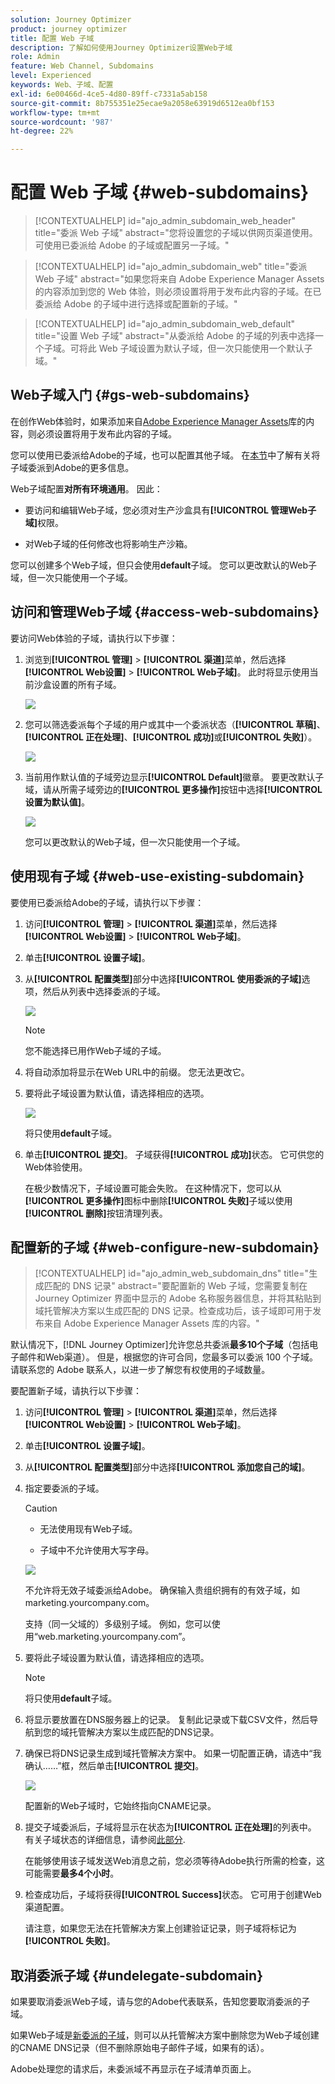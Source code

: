```yaml
---
solution: Journey Optimizer
product: journey optimizer
title: 配置 Web 子域
description: 了解如何使用Journey Optimizer设置Web子域
role: Admin
feature: Web Channel, Subdomains
level: Experienced
keywords: Web、子域、配置
exl-id: 6e00466d-4ce5-4d80-89ff-c7331a5ab158
source-git-commit: 8b755351e25ecae9a2058e63919d6512ea0bf153
workflow-type: tm+mt
source-wordcount: '987'
ht-degree: 22%

---
```


# 配置 Web 子域 {#web-subdomains}

>[!CONTEXTUALHELP]
>id="ajo_admin_subdomain_web_header"
>title="委派 Web 子域"
>abstract="您将设置您的子域以供网页渠道使用。可使用已委派给 Adobe 的子域或配置另一子域。"

>[!CONTEXTUALHELP]
>id="ajo_admin_subdomain_web"
>title="委派 Web 子域"
>abstract="如果您将来自 Adobe Experience Manager Assets 的内容添加到您的 Web 体验，则必须设置将用于发布此内容的子域。在已委派给 Adobe 的子域中进行选择或配置新的子域。"

>[!CONTEXTUALHELP]
>id="ajo_admin_subdomain_web_default"
>title="设置 Web 子域"
>abstract="从委派给 Adobe 的子域的列表中选择一个子域。可将此 Web 子域设置为默认子域，但一次只能使用一个默认子域。"

## Web子域入门 {#gs-web-subdomains}

在创作Web体验时，如果添加来自[Adobe Experience Manager Assets](../integrations/assets.md)库的内容，则必须设置将用于发布此内容的子域。

您可以使用已委派给Adobe的子域，也可以配置其他子域。 在[本节](../configuration/delegate-subdomain.md)中了解有关将子域委派到Adobe的更多信息。

Web子域配置&#x200B;**对所有环境通用**。 因此：

* 要访问和编辑Web子域，您必须对生产沙盒具有&#x200B;**[!UICONTROL 管理Web子域]**&#x200B;权限。

* 对Web子域的任何修改也将影响生产沙箱。

您可以创建多个Web子域，但只会使用&#x200B;**default**&#x200B;子域。 您可以更改默认的Web子域，但一次只能使用一个子域。

## 访问和管理Web子域 {#access-web-subdomains}

要访问Web体验的子域，请执行以下步骤：

1. 浏览到&#x200B;**[!UICONTROL 管理]** > **[!UICONTROL 渠道]**&#x200B;菜单，然后选择&#x200B;**[!UICONTROL Web设置]** > **[!UICONTROL Web子域]**。 此时将显示使用当前沙盒设置的所有子域。

   ![](assets/web-access-subdomains.png)

1. 您可以筛选委派每个子域的用户或其中一个委派状态（**[!UICONTROL 草稿]**、**[!UICONTROL 正在处理]**、**[!UICONTROL 成功]**&#x200B;或&#x200B;**[!UICONTROL 失败]**）。

   ![](assets/web-filter-subdomains.png)

1. 当前用作默认值的子域旁边显示&#x200B;**[!UICONTROL Default]**&#x200B;徽章。 要更改默认子域，请从所需子域旁边的&#x200B;**[!UICONTROL 更多操作]**&#x200B;按钮中选择&#x200B;**[!UICONTROL 设置为默认值]**。

   ![](assets/web-subdomain-default.png)

   您可以更改默认的Web子域，但一次只能使用一个子域。

## 使用现有子域 {#web-use-existing-subdomain}

要使用已委派给Adobe的子域，请执行以下步骤：

1. 访问&#x200B;**[!UICONTROL 管理]** > **[!UICONTROL 渠道]**&#x200B;菜单，然后选择&#x200B;**[!UICONTROL Web设置]** > **[!UICONTROL Web子域]**。

1. 单击&#x200B;**[!UICONTROL 设置子域]**。

1. 从&#x200B;**[!UICONTROL 配置类型]**&#x200B;部分中选择&#x200B;**[!UICONTROL 使用委派的子域]**&#x200B;选项，然后从列表中选择委派的子域。

   ![](assets/web-subdomain-details.png)

   >[!NOTE]
   >
   >您不能选择已用作Web子域的子域。

1. 将自动添加将显示在Web URL中的前缀。 您无法更改它。

1. 要将此子域设置为默认值，请选择相应的选项。

   ![](assets/web-subdomain-details-default.png)

   将只使用&#x200B;**default**&#x200B;子域。

1. 单击&#x200B;**[!UICONTROL 提交]**。 子域获得&#x200B;**[!UICONTROL 成功]**&#x200B;状态。 它可供您的Web体验使用。

   在极少数情况下，子域设置可能会失败。 在这种情况下，您可以从&#x200B;**[!UICONTROL 更多操作]**&#x200B;图标中删除&#x200B;**[!UICONTROL 失败]**&#x200B;子域以使用&#x200B;**[!UICONTROL 删除]**&#x200B;按钮清理列表。

## 配置新的子域 {#web-configure-new-subdomain}

>[!CONTEXTUALHELP]
>id="ajo_admin_web_subdomain_dns"
>title="生成匹配的 DNS 记录"
>abstract="要配置新的 Web 子域，您需要复制在 Journey Optimizer 界面中显示的 Adobe 名称服务器信息，并将其粘贴到域托管解决方案以生成匹配的 DNS 记录。检查成功后，该子域即可用于发布来自 Adobe Experience Manager Assets 库的内容。"

默认情况下，[!DNL Journey Optimizer]允许您总共委派&#x200B;**最多10个子域**（包括电子邮件和Web渠道）。 但是，根据您的许可合同，您最多可以委派 100 个子域。请联系您的 Adobe 联系人，以进一步了解您有权使用的子域数量。

要配置新子域，请执行以下步骤：

1. 访问&#x200B;**[!UICONTROL 管理]** > **[!UICONTROL 渠道]**&#x200B;菜单，然后选择&#x200B;**[!UICONTROL Web设置]** > **[!UICONTROL Web子域]**。

1. 单击&#x200B;**[!UICONTROL 设置子域]**。

1. 从&#x200B;**[!UICONTROL 配置类型]**&#x200B;部分中选择&#x200B;**[!UICONTROL 添加您自己的域]**。

1. 指定要委派的子域。

   >[!CAUTION]
   >
   >* 无法使用现有Web子域。
   >
   >* 子域中不允许使用大写字母。

   ![](assets/web-add-your-own-domain.png)

   不允许将无效子域委派给Adobe。 确保输入贵组织拥有的有效子域，如marketing.yourcompany.com。

   支持（同一父域的）多级别子域。 例如，您可以使用“web.marketing.yourcompany.com”。

1. 要将此子域设置为默认值，请选择相应的选项。

   >[!NOTE]
   >
   >将只使用&#x200B;**default**&#x200B;子域。

1. 将显示要放置在DNS服务器上的记录。 复制此记录或下载CSV文件，然后导航到您的域托管解决方案以生成匹配的DNS记录。

1. 确保已将DNS记录生成到域托管解决方案中。 如果一切配置正确，请选中“我确认……”框，然后单击&#x200B;**[!UICONTROL 提交]**。

   ![](assets/web-add-your-own-domain-confirm.png)

   配置新的Web子域时，它始终指向CNAME记录。

1. 提交子域委派后，子域将显示在状态为&#x200B;**[!UICONTROL 正在处理]**&#x200B;的列表中。 有关子域状态的详细信息，请参阅[此部分](../configuration/delegate-subdomain.md#access-delegated-subdomains).<!--Same statuses?-->

   在能够使用该子域发送Web消息之前，您必须等待Adobe执行所需的检查，这可能需要&#x200B;**最多4个小时**。

1. 检查成功后，子域将获得&#x200B;**[!UICONTROL Success]**&#x200B;状态。 它可用于创建Web渠道配置。

   请注意，如果您无法在托管解决方案上创建验证记录，则子域将标记为&#x200B;**[!UICONTROL 失败]**。

<!--
Only a subdomain with the **[!UICONTROL Success]** status can be set as default.
You cannot delete a subdomain with the **[!UICONTROL Processing]** status.
-->

## 取消委派子域 {#undelegate-subdomain}

如果要取消委派Web子域，请与您的Adobe代表联系，告知您要取消委派的子域。

<!--
1. Deactivate all the channel configurations associated with the subdomain. [Learn how](../configuration/channel-surfaces.md#deactivate-a-surface)

1. Stop the active campaigns associated with the subdomains. [Learn how](../campaigns/modify-stop-campaign.md#stop)

1. Stop the active journeys associated with the subdomains. [Learn how](../building-journeys/end-journey.md#stop-journey)-->

如果Web子域是[新委派的子域](#web-configure-new-subdomain)，则可以从托管解决方案中删除您为Web子域创建的CNAME DNS记录（但不删除原始电子邮件子域，如果有的话）。

Adobe处理您的请求后，未委派域不再显示在子域清单页面上。
